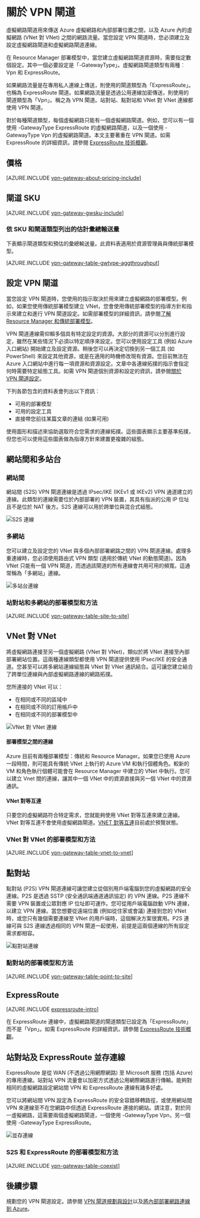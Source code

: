 <properties 
   pageTitle="重設 VPN 閘道 | Microsoft Azure"
   description="了解 Azure 虛擬網路的 VPN 閘道連線。"
   services="vpn-gateway"
   documentationCenter="na"
   authors="cherylmc"
   manager="carmonm"
   editor=""
   tags="azure-resource-manager,azure-service-management"/>
<tags 
   ms.service="vpn-gateway"
   ms.devlang="na"
   ms.topic="get-started-article"
   ms.tgt_pltfrm="na"
   ms.workload="infrastructure-services"
   ms.date="09/21/2016"
   ms.author="cherylmc" />

# 關於 VPN 閘道


虛擬網路閘道用來傳送 Azure 虛擬網路和內部部署位置之間，以及 Azure 內的虛擬網路 (VNet 對 VNet) 之間的網路流量。當您設定 VPN 閘道時，您必須建立及設定虛擬網路閘道和虛擬網路閘道連線。

在 Resource Manager 部署模型中，當您建立虛擬網路閘道資源時，需要指定數個設定。其中一個必要設定是「-GatewayType」。虛擬網路閘道類型有兩種︰Vpn 和 ExpressRoute。

如果網路流量是在專用私人連線上傳送，則使用的閘道類型為「ExpressRoute」。也稱為 ExpressRoute 閘道。如果網路流量是透過公用連線加密傳送，則使用的閘道類型為「Vpn」。稱之為 VPN 閘道。站對站、點對站和 VNet 對 VNet 連線都使用 VPN 閘道。

對於每種閘道類型，每個虛擬網路只能有一個虛擬網路閘道。例如，您可以有一個使用 -GatewayType ExpressRoute 的虛擬網路閘道，以及一個使用 -GatewayType Vpn 的虛擬網路閘道。本文主要著重在 VPN 閘道。如需 ExpressRoute 的詳細資訊，請參閱 [ExpressRoute 技術概觀](../expressroute/expressroute-introduction.md)。

## 價格

[AZURE.INCLUDE [vpn-gateway-about-pricing-include](../../includes/vpn-gateway-about-pricing-include.md)]


## 閘道 SKU

[AZURE.INCLUDE [vpn-gateway-gwsku-include](../../includes/vpn-gateway-gwsku-include.md)]

###  <a name="skugw"></a>依 SKU 和閘道類型列出的估計彙總輸送量

下表顯示閘道類型和預估的彙總輸送量。此資料表適用於資源管理員與傳統部署模型。

[AZURE.INCLUDE [vpn-gateway-table-gwtype-aggthroughput](../../includes/vpn-gateway-table-gwtype-aggtput-include.md)]

## 設定 VPN 閘道

當您設定 VPN 閘道時，您使用的指示取決於用來建立虛擬網路的部署模型。例如，如果您使用傳統部署模型建立 VNet，您會使用傳統部署模型的指導方針和指示來建立和進行 VPN 閘道設定。如需部署模型的詳細資訊，請參閱[了解 Resource Manager 和傳統部署模型](../resource-manager-deployment-model.md)。

VPN 閘道連線需仰賴多個具有特定設定的資源。大部分的資源可以分別進行設定，雖然在某些情況下必須以特定順序來設定。您可以使用設定工具 (例如 Azure 入口網站) 開始建立及設定資源。稍後您可以再決定切換到另一個工具 (如 PowerShell) 來設定其他資源，或是在適用的時機修改現有資源。您目前無法在 Azure 入口網站中進行每一項資源和資源設定。文章中各連線拓撲的指示會指定何時需要特定組態工具。如需 VPN 閘道個別資源和設定的資訊，請參閱[關於 VPN 閘道設定](vpn-gateway-about-vpn-gateway-settings.md)。

下列各節包含的資料表會列出以下資訊︰

- 可用的部署模型
- 可用的設定工具
- 直接帶您前往某篇文章的連結 (如果可用)

使用圖形和描述來協助選取符合您需求的連線拓撲。這些圖表顯示主要基準拓撲，但您也可以使用這些圖表做為指導方針來建置更複雜的組態。

## 網站間和多站台

### 網站間

網站間 (S2S) VPN 閘道連線是透過 IPsec/IKE (IKEv1 或 IKEv2) VPN 通道建立的連線。此類型的連線需要位於內部部署的 VPN 裝置，其具有指派的公用 IP 位址且不是位於 NAT 後方。S2S 連線可以用於跨單位與混合式組態。

![S2S 連線](./media/vpn-gateway-about-vpngateways/demos2s.png "站對站")


### 多網站

您可以建立及設定您的 VNet 與多個內部部署網路之間的 VPN 閘道連線。處理多重連線時，您必須使用路由式 VPN 類型 (適用於傳統 VNet 的動態閘道)。因為 VNet 只能有一個 VPN 閘道，而透過該閘道的所有連線會共用可用的頻寬。這通常稱為「多網站」連線。
 

![多站台連線](./media/vpn-gateway-about-vpngateways/demomulti.png "多站台")

### 站對站和多網站的部署模型和方法

[AZURE.INCLUDE [vpn-gateway-table-site-to-site](../../includes/vpn-gateway-table-site-to-site-include.md)]

## VNet 對 VNet

將虛擬網路連接至另一個虛擬網路 (VNet 對 VNet)，類似於將 VNet 連接至內部部署網站位置。這兩種連線類型都使用 VPN 閘道提供使用 IPsec/IKE 的安全通道。您甚至可以將多網站連線組態與 VNet 對 VNet 通訊結合。這可讓您建立結合了跨單位連線與內部虛擬網路連線的網路拓撲。

您所連接的 VNet 可以：

- 在相同或不同的區域中
- 在相同或不同的訂用帳戶中
- 在相同或不同的部署模型中


![VNet 對 VNet 連線](./media/vpn-gateway-about-vpngateways/demov2v.png "VNet 對 VNet")

#### 部署模型之間的連線

Azure 目前有兩種部署模型：傳統和 Resource Manager。如果您已使用 Azure 一段時間，則可能具有傳統 VNet 上執行的 Azure VM 和執行個體角色。較新的 VM 和角色執行個體可能會在 Resource Manager 中建立的 VNet 中執行。您可以建立 Vnet 間的連線，讓其中一個 VNet 中的資源直接與另一個 VNet 中的資源通訊。

#### VNet 對等互連

只要您的虛擬網路符合特定需求，您就能夠使用 VNet 對等互連來建立連線。VNet 對等互連不會使用虛擬網路閘道。[VNET 對等互連](../virtual-network/virtual-network-peering-overview.md)目前處於預覽狀態。


### VNet 對 VNet 的部署模型和方法

[AZURE.INCLUDE [vpn-gateway-table-vnet-to-vnet](../../includes/vpn-gateway-table-vnet-to-vnet-include.md)]


## 點對站

點對站 (P2S) VPN 閘道連線可讓您建立從個別用戶端電腦到您的虛擬網路的安全連線。P2S 是透過 SSTP (安全通訊端通道通訊協定) 的 VPN 連線。P2S 連線不需要 VPN 裝置或公眾對應 IP 位址即可運作。您可從用戶端電腦啟動 VPN 連線，以建立 VPN 連線。當您想要從遠端位置 (例如從住家或會議) 連接到您的 VNet 時，或您只有幾個需要連線至 VNet 的用戶端時，這個解決方案很實用。P2S 連線可與 S2S 連線透過相同的 VPN 閘道一起使用，前提是這兩個連線的所有設定需求都相容。


![點對站連線](./media/vpn-gateway-about-vpngateways/demop2s.png "點對站")

### 點對站的部署模型和方法

[AZURE.INCLUDE [vpn-gateway-table-point-to-site](../../includes/vpn-gateway-table-point-to-site-include.md)]


## ExpressRoute

[AZURE.INCLUDE [expressroute-intro](../../includes/expressroute-intro-include.md)]

在 ExpressRoute 連線中，虛擬網路閘道的閘道類型已設定為「ExpressRoute」而不是「Vpn」。如需 ExpressRoute 的詳細資訊，請參閱 [ExpressRoute 技術概觀](../expressroute/expressroute-introduction.md)。


## 站對站及 ExpressRoute 並存連線

ExpressRoute 是從 WAN (不透過公用網際網路) 至 Microsoft 服務 (包括 Azure) 的專用連線。站對站 VPN 流量會以加密方式透過公用網際網路進行傳輸。能夠對相同的虛擬網路設定網站間 VPN 和 ExpressRoute 連線有諸多好處。

您可以將網站間 VPN 設定為 ExpressRoute 的安全容錯移轉路徑，或使用網站間 VPN 來連線至不在您網路中但透過 ExpressRoute 連接的網站。請注意，對於同一虛擬網路，這需要兩個虛擬網路閘道，一個使用 -GatewayType Vpn，另一個使用 -GatewayType ExpressRoute。


![並存連線](./media/vpn-gateway-about-vpngateways/demoer.png "expressroute-site2site")


### S2S 和 ExpressRoute 的部署模型和方法

[AZURE.INCLUDE [vpn-gateway-table-coexist](../../includes/vpn-gateway-table-coexist-include.md)]


## 後續步驟

規劃您的 VPN 閘道設定。請參閱 [VPN 閘道規劃與設計](vpn-gateway-plan-design.md)以及[將內部部署網路連線到 Azure](../guidance/guidance-connecting-your-on-premises-network-to-azure.md)。








 

<!---HONumber=AcomDC_0921_2016-->